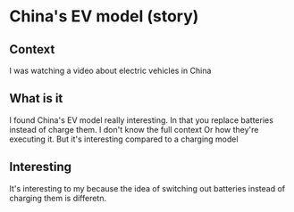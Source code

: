 # China's EV model (story)

## Context
I was watching a video about electric vehicles in China

## What is it

I found China's EV model really interesting.
In that you replace batteries instead of charge them.
I don't know the full context
Or how they're executing it.
But it's interesting compared to a charging model

## Interesting

It's interesting to my because the idea of switching out batteries instead of charging them is differetn.